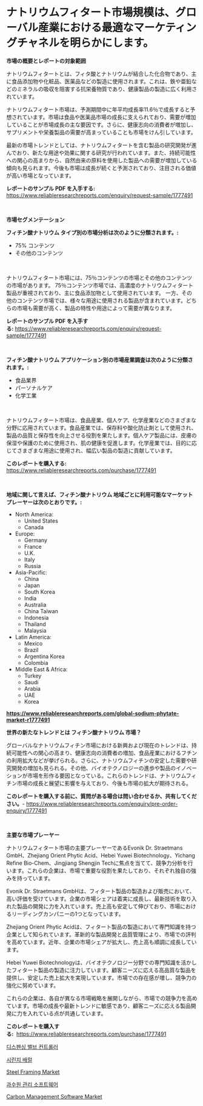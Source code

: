 <p><h1>ナトリウムフィタート市場規模は、グローバル産業における最適なマーケティングチャネルを明らかにします。</h1></p><p><strong>市場の概要とレポートの対象範囲</strong></p>
<p><p>ナトリウムフィタートとは、フィタ酸とナトリウムが結合した化合物であり、主に食品添加物や化粧品、医薬品などの製造に使用されます。これは、鉄や亜鉛などのミネラルの吸収を阻害する抗栄養物質であり、健康製品の製造に広く利用されています。</p><p>ナトリウムフィタート市場は、予測期間中に年平均成長率11.6％で成長すると予想されています。市場は食品や医薬品市場の成長に支えられており、需要が増加していることが市場成長の主な要因です。さらに、健康志向の消費者が増加し、サプリメントや栄養製品の需要が高まっていることも市場をけん引しています。</p><p>最新の市場トレンドとしては、ナトリウムフィタートを含む製品の研究開発が進んでおり、新たな用途や効果に関する研究が行われています。また、持続可能性への関心の高まりから、自然由来の原料を使用した製品への需要が増加している傾向も見られます。今後も市場は成長が続くと予測されており、注目される価値が高い市場となっています。</p></p>
<p><strong>レポートのサンプル PDF を入手する:</strong> <a href="https://www.reliableresearchreports.com/enquiry/request-sample/1777491">https://www.reliableresearchreports.com/enquiry/request-sample/1777491</a></p>
<p>&nbsp;</p>
<p><strong>市場セグメンテーション</strong></p>
<p><strong>フィチン酸ナトリウム タイプ別の市場分析は次のように分類されます。:</strong></p>
<p><ul><li>75% コンテンツ</li><li>その他のコンテンツ</li></ul></p>
<p>&nbsp;</p>
<p><p>ナトリウムフィタート市場には、75％コンテンツの市場とその他のコンテンツの市場があります。 75％コンテンツ市場では、高濃度のナトリウムフィタート製品が重視されており、主に食品添加物として使用されています。 一方、その他のコンテンツ市場では、様々な用途に使用される製品が含まれています。どちらの市場も需要が高く、製品の特性や用途によって需要が異なります。</p></p>
<p><strong>レポートのサンプル PDF を入手する:</strong>&nbsp;<a href="https://www.reliableresearchreports.com/enquiry/request-sample/1777491">https://www.reliableresearchreports.com/enquiry/request-sample/1777491</a></p>
<p>&nbsp;</p>
<p><strong> フィチン酸ナトリウム アプリケーション別の市場産業調査は次のように分類されます。:</strong></p>
<p><ul><li>食品業界</li><li>パーソナルケア</li><li>化学工業</li></ul></p>
<p>&nbsp;</p>
<p><p>ナトリウムフィタート市場は、食品産業、個人ケア、化学産業などのさまざまな分野に応用されています。食品産業では、保存料や酸化防止剤として使用され、製品の品質と保存性を向上させる役割を果たします。個人ケア製品には、皮膚の保湿や保護のために使用され、肌の健康を促進します。化学産業では、目的に応じてさまざまな用途に使用され、幅広い製品の製造に貢献しています。</p></p>
<p><strong>このレポートを購入する:</strong>&nbsp; <a href="https://www.reliableresearchreports.com/purchase/1777491">https://www.reliableresearchreports.com/purchase/1777491</a></p>
<p>&nbsp;</p>
<p><strong>地域に関して言えば、フィチン酸ナトリウム 地域ごとに利用可能なマーケットプレーヤーは次のとおりです。:</strong></p>
<p><ul>
    <li>
        North America:
        <ul>
            <li>United States</li>
            <li>Canada</li>
        </ul>
    </li>
    <li>
        Europe:
        <ul>
            <li>Germany</li>
            <li>France</li>
            <li>U.K.</li>
            <li>Italy</li>
            <li>Russia</li>
        </ul>
    </li>
    <li>
        Asia-Pacific:
        <ul>
            <li>China</li>
            <li>Japan</li>
            <li>South Korea</li>
            <li>India</li>
            <li>Australia</li>
            <li>China Taiwan</li>
            <li>Indonesia</li>
            <li>Thailand</li>
            <li>Malaysia</li>
        </ul>
    </li>
    <li>
        Latin America:
        <ul>
            <li>Mexico</li>
            <li>Brazil</li>
            <li>Argentina Korea</li>
            <li>Colombia</li>
        </ul>
    </li>
    <li>
        Middle East & Africa:
        <ul>
            <li>Turkey</li>
            <li>Saudi</li>
            <li>Arabia</li>
            <li>UAE</li>
            <li>Korea</li>
        </ul>
    </li>
    </ul></p>
<p><strong><a href="https://www.reliableresearchreports.com/global-sodium-phytate-market-r1777491">https://www.reliableresearchreports.com/global-sodium-phytate-market-r1777491</a></strong>&nbsp;</p>
<p><strong>世界の新たなトレンドとは フィチン酸ナトリウム 市場？</strong></p>
<p><p>グローバルなナトリウムフィチン市場における新興および現在のトレンドは、持続可能性への関心の高まり、健康志向の消費者の増加、食品産業におけるフチンの利用拡大などが挙げられる。さらに、ナトリウムフィチンの安定した需要や研究開発の増加も見られる。その他、バイオテクノロジーの進歩や製品のイノベーションが市場を形作る要因となっている。これらのトレンドは、ナトリウムフィチン市場の成長と展望に影響を与えており、今後も市場の拡大が期待される。</p></p>
<p><strong>このレポートを購入する前に、質問がある場合は問い合わせるか、共有してください。</strong>- <a href="https://www.reliableresearchreports.com/enquiry/pre-order-enquiry/1777491">https://www.reliableresearchreports.com/enquiry/pre-order-enquiry/1777491</a></p>
<p>&nbsp;</p>
<p><strong>主要な市場プレーヤー</strong></p>
<p><p>ナトリウムフィタート市場の主要プレーヤーであるEvonik Dr. Straetmans GmbH、Zhejiang Orient Phytic Acid、Hebei Yuwei Biotechnology、Yichang Refine Bio-Chem、Jingjiang Shengjin Techに焦点を当てて、競争力分析を行います。これらの企業は、市場で重要な役割を果たしており、それぞれ独自の強みを持っています。</p><p>Evonik Dr. Straetmans GmbHは、フィタート製品の製造および販売において、高い評価を受けています。企業の市場シェアは着実に成長し、最新技術を取り入れた製品の開発に力を入れています。売上高も安定して伸びており、市場におけるリーディングカンパニーの1つとなっています。</p><p>Zhejiang Orient Phytic Acidは、フィタート製品の製造において専門知識を持つ企業として知られています。革新的な製品開発と品質管理により、市場での評判を高めています。近年、企業の市場シェアが拡大し、売上高も順調に成長しています。</p><p>Hebei Yuwei Biotechnologyは、バイオテクノロジー分野での専門知識を活かしたフィタート製品の製造に注力しています。顧客ニーズに応える高品質な製品を提供し、安定した売上拡大を実現しています。市場での存在感が増し、競争力の強化に努めています。</p><p>これらの企業は、各自が異なる市場戦略を展開しながら、市場での競争力を高めています。市場の成長や最新トレンドに敏感であり、顧客ニーズに応える製品開発に力を入れている点が共通しています。</p></p>
<p><strong>このレポートを購入する:</strong>&nbsp;&nbsp;<a href="https://www.reliableresearchreports.com/purchase/1777491">https://www.reliableresearchreports.com/purchase/1777491</a></p>
<p><p><a href="https://github.com/lzrvbyqzftro57/Market-Research-Report-List-1/blob/main/877914223671.md">디스펜싱 밸브 컨트롤러</a></p><p><a href="https://github.com/vs019sa3m8x/Market-Research-Report-List-1/blob/main/120677323672.md">시린지 배럴</a></p><p><a href="https://issuu.com/reportprime-2/docs/steel-framing-market-size-2030.pptx">Steel Framing Market</a></p><p><a href="https://medium.com/@boydsmitham726/%EA%B3%BC%EC%88%98%EC%9B%90-%EA%B4%80%EB%A6%AC-%EC%86%8C%ED%94%84%ED%8A%B8%EC%9B%A8%EC%96%B4-%EC%8B%9C%EC%9E%A5-%EC%8B%9C%EC%9E%A5-cagr-%EC%8B%9C%EC%9E%A5-%EB%8F%99%ED%96%A5-%EB%B0%8F-%EC%84%B1%EC%9E%A5-%EC%A0%84%EB%9E%B5%EC%97%90-%EB%8C%80%ED%95%9C-%ED%86%B5%EC%B0%B0%EB%A0%A5-df7f8b444adf">과수원 관리 소프트웨어</a></p><p><a href="https://github.com/gulaimolin/Market-Research-Report-List-4/blob/main/carbon-management-software-market.md">Carbon Management Software Market</a></p></p>